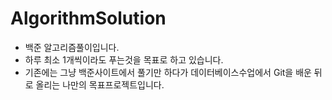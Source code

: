 # AlgorithmSolution
- 백준 알고리즘풀이입니다.
- 하루 최소 1개씩이라도 푸는것을 목표로 하고 있습니다.
- 기존에는 그냥 백준사이트에서 풀기만 하다가 데이터베이스수업에서 Git을 배운 뒤로 올리는 나만의 목표프로젝트입니다.